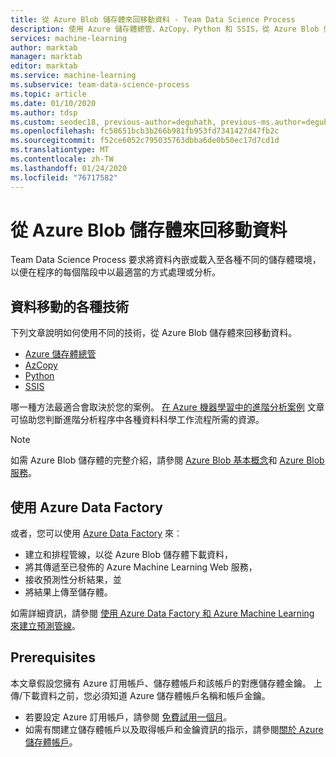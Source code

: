 ```yaml
---
title: 從 Azure Blob 儲存體來回移動資料 - Team Data Science Process
description: 使用 Azure 儲存體總管、AzCopy、Python 和 SSIS，從 Azure Blob 儲存體來回移動資料。
services: machine-learning
author: marktab
manager: marktab
editor: marktab
ms.service: machine-learning
ms.subservice: team-data-science-process
ms.topic: article
ms.date: 01/10/2020
ms.author: tdsp
ms.custom: seodec18, previous-author=deguhath, previous-ms.author=deguhath
ms.openlocfilehash: fc58651bcb3b266b981fb953fd7341427d47fb2c
ms.sourcegitcommit: f52ce6052c795035763dbba6de0b50ec17d7cd1d
ms.translationtype: MT
ms.contentlocale: zh-TW
ms.lasthandoff: 01/24/2020
ms.locfileid: "76717582"
---
```

# <a name="move-data-to-and-from-azure-blob-storage"></a>從 Azure Blob 儲存體來回移動資料

Team Data Science Process 要求將資料內嵌或載入至各種不同的儲存體環境，以便在程序的每個階段中以最適當的方式處理或分析。

## <a name="different-technologies-for-moving-data"></a>資料移動的各種技術

下列文章說明如何使用不同的技術，從 Azure Blob 儲存體來回移動資料。

* [Azure 儲存體總管](move-data-to-azure-blob-using-azure-storage-explorer.md)
* [AzCopy](https://docs.microsoft.com/azure/storage/common/storage-use-azcopy-v10)
* [Python](move-data-to-azure-blob-using-python.md)
* [SSIS](move-data-to-azure-blob-using-ssis.md)

哪一種方法最適合會取決於您的案例。 [在 Azure 機器學習中的進階分析案例](plan-sample-scenarios.md) 文章可協助您判斷進階分析程序中各種資料科學工作流程所需的資源。

> [!NOTE]
> 如需 Azure Blob 儲存體的完整介紹，請參閱 [Azure Blob 基本概念](../../storage/blobs/storage-dotnet-how-to-use-blobs.md)和 [Azure Blob 服務](https://msdn.microsoft.com/library/azure/dd179376.aspx)。
> 
> 

## <a name="using-azure-data-factory"></a>使用 Azure Data Factory

或者，您可以使用 [Azure Data Factory](https://azure.microsoft.com/services/data-factory/) 來︰ 

* 建立和排程管線，以從 Azure Blob 儲存體下載資料， 
* 將其傳遞至已發佈的 Azure Machine Learning Web 服務， 
* 接收預測性分析結果，並 
* 將結果上傳至儲存體。 

如需詳細資訊，請參閱 [使用 Azure Data Factory 和 Azure Machine Learning 來建立預測管線](../../data-factory/transform-data-using-machine-learning.md)。

## <a name="prerequisites"></a>Prerequisites
本文章假設您擁有 Azure 訂用帳戶、儲存體帳戶和該帳戶的對應儲存體金鑰。 上傳/下載資料之前，您必須知道 Azure 儲存體帳戶名稱和帳戶金鑰。

* 若要設定 Azure 訂用帳戶，請參閱 [免費試用一個月](https://azure.microsoft.com/pricing/free-trial/)。
* 如需有關建立儲存體帳戶以及取得帳戶和金鑰資訊的指示，請參閱[關於 Azure 儲存體帳戶](../../storage/common/storage-create-storage-account.md)。

